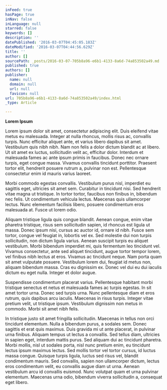```yaml
---
inFeed: true
hasPage: true
inNav: false
inLanguage: null
starred: false
keywords: []
description: ''
datePublished: '2016-03-07T04:45:05.183Z'
dateModified: '2016-03-07T04:44:56.629Z'
title: ''
author: []
sourcePath: _posts/2016-03-07-705b8a96-e6b1-4133-8a6d-74a853502a49.md
published: true
authors: []
publisher:
  name: null
  domain: null
  url: null
  favicon: null
url: 705b8a96-e6b1-4133-8a6d-74a853502a49/index.html
_type: Article

---
```

**Lorem Ipsum**

Lorem ipsum dolor sit amet, consectetur adipiscing elit. Duis eleifend vitae metus eu malesuada. Integer at nulla rhoncus, mollis risus ac, convallis turpis. Nunc efficitur aliquet ante, et varius libero dapibus sit amet. Vestibulum quis nibh nibh. Nam non felis a dolor dictum blandit ac at libero. Ut sit amet ex luctus, sollicitudin velit ac, efficitur dolor. Interdum et malesuada fames ac ante ipsum primis in faucibus. Donec nec ornare turpis, eget congue massa. Vivamus convallis tincidunt porttitor. Praesent tortor elit, hendrerit posuere rutrum a, pulvinar non est. Pellentesque consectetur enim id mauris varius laoreet.

Morbi commodo egestas convallis. Vestibulum purus nisl, imperdiet eu sagittis eget, ultricies sit amet sem. Curabitur in tincidunt nisi. Sed hendrerit vitae magna ut tristique. In tortor tortor, faucibus non finibus in, bibendum nec felis. Ut condimentum vehicula lectus. Maecenas quis ullamcorper lectus. Nunc elementum facilisis libero, posuere condimentum eros malesuada at. Fusce ut lorem odio.

Aliquam tristique ligula quis congue blandit. Aenean congue, enim vitae pharetra tristique, risus sem sollicitudin sapien, id rhoncus est ligula ut massa. Donec ipsum nisi, cursus ac auctor id, ornare id nibh. Fusce sem tortor, congue vel feugiat in, lobortis vel ex. Sed molestie dui non turpis sollicitudin, non dictum ligula varius. Aenean suscipit turpis eu aliquet vestibulum. Morbi bibendum imperdiet mi, quis fermentum leo tincidunt vel. Vivamus consectetur, ante sed aliquet tincidunt, augue tortor tempor lorem, vel finibus nibh lectus at eros. Vivamus ac tincidunt neque. Nam porta quam sit amet vulputate posuere. Vestibulum lorem dui, feugiat id metus non, aliquam bibendum massa. Cras eu dignissim ex. Donec vel dui eu dui iaculis dictum eu eget nulla. Integer et dolor augue.

Suspendisse condimentum placerat varius. Pellentesque habitant morbi tristique senectus et netus et malesuada fames ac turpis egestas. In sit amet tortor urna. Donec sed turpis urna. Nunc pellentesque diam et eros rutrum, quis dapibus arcu iaculis. Maecenas in risus turpis. Integer vitae pretium velit, ut tristique ipsum. Vestibulum dignissim non metus in commodo. Morbi sit amet nibh felis.

In tristique justo sit amet fringilla sollicitudin. Maecenas in tellus non orci tincidunt elementum. Nulla a bibendum purus, a sodales sem. Donec sagittis et erat quis maximus. Duis gravida mi ut ante placerat, in pulvinar urna finibus. Aliquam tempus ut lectus a convallis. Sed tellus diam, ultricies in sapien eget, interdum mattis purus. Sed aliquam dui ac tincidunt pharetra. Morbi mollis, nisl ut sodales porta, nisl nunc pretium enim, eu tincidunt lectus ipsum maximus lectus. Sed mollis tortor vel tortor cursus, id luctus massa congue. Quisque turpis ligula, luctus sed risus vel, blandit condimentum mauris. Sed convallis, sapien non ullamcorper dictum, lectus eros condimentum velit, eu convallis augue diam ut urna. Aenean vestibulum arcu id convallis euismod. Nunc volutpat quam et urna pulvinar elementum. Maecenas urna odio, bibendum viverra sollicitudin a, consequat eget libero.
